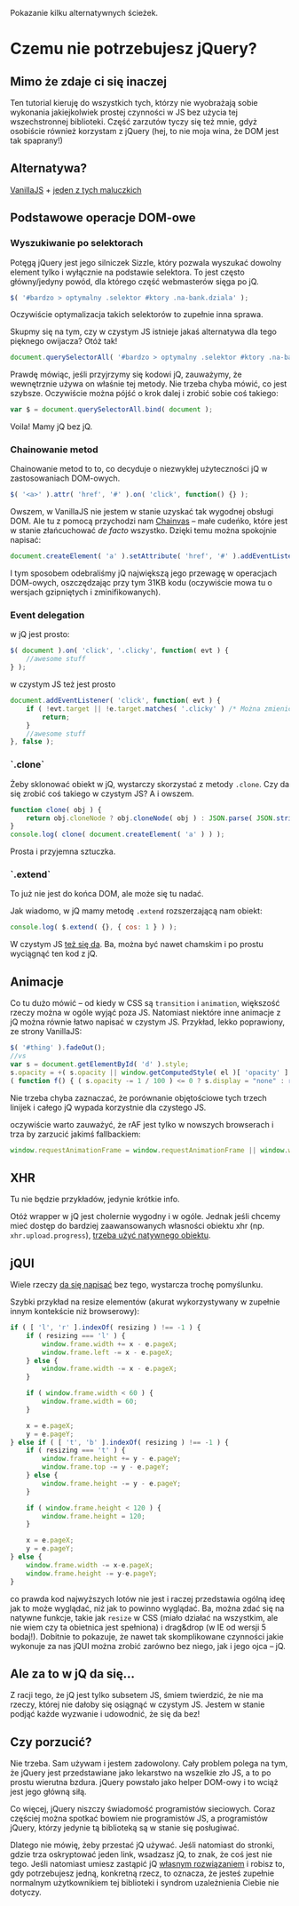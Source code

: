 <description>Pokazanie kilku alternatywnych ścieżek.</description>

<h1 id="start">Czemu nie potrzebujesz jQuery?</h1>


<h2 id="mimo">Mimo że zdaje ci się inaczej</h2>

Ten tutorial kieruję do wszystkich tych, którzy nie wyobrażają sobie wykonania jakiejkolwiek prostej czynności w JS bez użycia tej wszechstronnej biblioteki. Część zarzutów tyczy się też mnie, gdyż osobiście również korzystam z jQuery (hej, to nie moja wina, że DOM jest tak spaprany!)



<h2 id="alternatywa">Alternatywa?</h2>

[VanillaJS](http://vanilla-js.com/) + [jeden z tych maluczkich](http://microjs.com/)



<h2 id="dom">Podstawowe operacje DOM-owe</h2>


<h3 id="selektory">Wyszukiwanie po selektorach</h3>

Potęgą jQuery jest jego silniczek Sizzle, który pozwala wyszukać dowolny element tylko i wyłącznie na podstawie selektora. To jest często główny/jedyny powód, dla którego część webmasterów sięga po jQ.

```javascript
$( '#bardzo > optymalny .selektor #ktory .na-bank.dziala' );
```

<div class="alert alert-info">

Oczywiście optymalizacja takich selektorów to zupełnie inna sprawa.

</div>

Skupmy się na tym, czy w czystym JS istnieje jakaś alternatywa dla tego pięknego owijacza? Otóż tak!

```javascript
document.querySelectorAll( '#bardzo > optymalny .selektor #ktory .na-bank.dziala' );
```

Prawdę mówiąc, jeśli przyjrzymy się kodowi jQ, zauważymy, że wewnętrznie używa on właśnie tej metody. Nie trzeba chyba mówić, co jest szybsze. Oczywiście można pójść o krok dalej i zrobić sobie coś takiego:

```javascript
var $ = document.querySelectorAll.bind( document );
```

Voila! Mamy jQ bez jQ.


<h3 id="chaining">Chainowanie metod</h3>

Chainowanie metod to to, co decyduje o niezwykłej użyteczności jQ w zastosowaniach DOM-owych.

```javascript
$( '<a>' ).attr( 'href', '#' ).on( 'click', function() {} );
```

Owszem, w VanillaJS nie jestem w stanie uzyskać tak wygodnej obsługi DOM. Ale tu z pomocą przychodzi nam [Chainvas](http://leaverou.github.com/chainvas/) – małe cudeńko, które jest w stanie złańcuchować <i>de facto</i> wszystko. Dzięki temu można spokojnie napisać:

```javascript
document.createElement( 'a' ).setAttribute( 'href', '#' ).addEventListener( 'click', function() {} );
```

I tym sposobem odebraliśmy jQ największą jego przewagę w operacjach DOM-owych, oszczędzając przy tym 31KB kodu (oczywiście mowa tu o wersjach gzipniętych i zminifikowanych).


<h3 id="delegation">Event delegation</h3>

w jQ jest prosto:

```javascript
$( document ).on( 'click', '.clicky', function( evt ) {
	//awesome stuff
} );
```

w czystym JS też jest prosto

```javascript
document.addEventListener( 'click', function( evt ) {
	if ( !evt.target || !e.target.matches( '.clicky' ) /* Można zmienić na !evt.target.classList.contains( 'clicky' )*/ ) {
		return;
	}
	//awesome stuff
}, false );
```


<h3 id="clone">`.clone`</h3>

Żeby sklonować obiekt w jQ, wystarczy skorzystać z metody `.clone`. Czy da się zrobić coś takiego w czystym JS? A i owszem.

```javascript
function clone( obj ) {
	return obj.cloneNode ? obj.cloneNode( obj ) : JSON.parse( JSON.stringify( obj ) );
}
console.log( clone( document.createElement( 'a' ) ) );
```

Prosta i przyjemna sztuczka.


<h3 id="extend">`.extend`</h3>

To już nie jest do końca DOM, ale może się tu nadać.

Jak wiadomo, w jQ mamy metodę `.extend` rozszerzającą nam obiekt:

```javascript
console.log( $.extend( {}, { cos: 1 } ) );
```

W czystym JS [też się da](https://github.com/shimondoodkin/nodejs-clone-extend/blob/master/index.js#L40). Ba, można być nawet chamskim i po prostu wyciągnąć ten kod z jQ.



<h2 id="animacje">Animacje</h2>

Co tu dużo mówić – od kiedy w CSS są `transition` i `animation`, większość rzeczy można w ogóle wyjąć poza JS. Natomiast niektóre inne animacje z jQ można równie łatwo napisać w czystym JS. Przykład, lekko poprawiony, ze strony VanillaJS:

```javascript
$( '#thing' ).fadeOut();
//vs
var s = document.getElementById( 'd' ).style;
s.opacity = +( s.opacity || window.getComputedStyle( el )[ 'opacity' ] );
( function f() { ( s.opacity -= 1 / 100 ) <= 0 ? s.display = "none" : requestAnimationFrame( f ) }() );
```

Nie trzeba chyba zaznaczać, że porównanie objętościowe tych trzech linijek i całego jQ wypada korzystnie dla czystego JS.

oczywiście warto zauważyć, że rAF jest tylko w nowszych browserach i trza by zarzucić jakimś fallbackiem:

```javascript
window.requestAnimationFrame = window.requestAnimationFrame || window.webkitRequestAnimationFrame || window.mozRequestAnimationFrame || window.msRequestAnimationFrame || window.oRequestAnimationFrame || function( f ){ setTimeout( f, 1000 / 60 ); };
```



<h2 id="xhr">XHR</h2>

Tu nie będzie przykładów, jedynie krótkie info.

Otóż wrapper w jQ jest cholernie wygodny i w ogóle. Jednak jeśli chcemy mieć dostęp do bardziej zaawansowanych własności obiektu xhr (np. `xhr.upload.progress`), [trzeba użyć natywnego obiektu](https://github.com/malsup/form/blob/master/jquery.form.js#L258).



<h2 id="ui">jQUI</h2>

Wiele rzeczy [da się napisać](http://pulpit.luke.co.pl/) bez tego, wystarcza trochę pomyślunku.

Szybki przykład na resize elementów (akurat wykorzystywany w zupełnie innym kontekście niż browserowy):

```javascript
if ( [ 'l', 'r' ].indexOf( resizing ) !== -1 ) {
	if ( resizing === 'l' ) {
		window.frame.width += x - e.pageX;
		window.frame.left -= x - e.pageX;
	} else {
		window.frame.width -= x - e.pageX;
	}

	if ( window.frame.width < 60 ) {
		window.frame.width = 60;
	}

	x = e.pageX;
	y = e.pageY;
} else if ( [ 't', 'b' ].indexOf( resizing ) !== -1 ) {
	if ( resizing === 't' ) {
		window.frame.height += y - e.pageY;
		window.frame.top -= y - e.pageY;
	} else {
		window.frame.height -= y - e.pageY;
	}

	if ( window.frame.height < 120 ) {
		window.frame.height = 120;
	}

	x = e.pageX;
	y = e.pageY;
} else {
	window.frame.width -= x-e.pageX;
	window.frame.height -= y-e.pageY;
}
```

co prawda kod najwyższych lotów nie jest i raczej przedstawia ogólną ideę jak to może wyglądać, niż jak to powinno wyglądać. Ba, można zdać się na natywne funkcje, takie jak `resize` w CSS (miało działać na wszystkim, ale nie wiem czy ta obietnica jest spełniona) i drag&drop (w IE od wersji 5 bodaj!). Dobitnie to pokazuje, że nawet tak skomplikowane czynności jakie wykonuje za nas jQUI można zrobić zarówno bez niego, jak i jego ojca – jQ.




<h2 id="ale">Ale za to w jQ da się…</h2>

Z racji tego, że jQ jest tylko subsetem JS, śmiem twierdzić, że nie ma rzeczy, której nie dałoby się osiągnąć w czystym JS. Jestem w stanie podjąć każde wyzwanie i udowodnić, że się da bez!


<h2 id="czy-porzucic">Czy porzucić?</h2>

Nie trzeba. Sam używam i jestem zadowolony. Cały problem polega na tym, że jQuery jest przedstawiane jako lekarstwo na wszelkie zło JS, a to po prostu wierutna bzdura. jQuery powstało jako helper DOM-owy i to wciąż jest jego główną siłą.

Co więcej, jQuery niszczy świadomość programistów sieciowych. Coraz częściej można spotkać bowiem nie programistów JS, a programistów jQuery, którzy jedynie tą biblioteką są w stanie się posługiwać.

Dlatego nie mówię, żeby przestać jQ używać. Jeśli natomiast do stronki, gdzie trza oskryptować jeden link, wsadzasz jQ, to znak, że coś jest nie tego. Jeśli natomiast umiesz zastąpić jQ [własnym rozwiązaniem](http://www.forumweb.pl/javascript/cancelbubble-stoppropagation-problem/397808#397808) i robisz to, gdy potrzebujesz jedną, konkretną rzecz, to oznacza, że jesteś zupełnie normalnym użytkownikiem tej biblioteki i syndrom uzależnienia Ciebie nie dotyczy.
